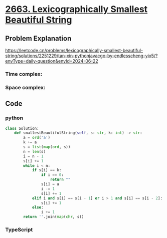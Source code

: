 # [2663. Lexicographically Smallest Beautiful String](url)



## Problem Explanation
https://leetcode.cn/problems/lexicographically-smallest-beautiful-string/solutions/2251229/tan-xin-pythonjavacgo-by-endlesscheng-yix5/?envType=daily-question&envId=2024-06-22
### Time complex:

### Space complex:

## Code

### python
```python
class Solution:
    def smallestBeautifulString(self, s: str, k: int) -> str:
        a = ord('a')
        k += a
        s = list(map(ord, s))
        n = len(s)
        i = n - 1
        s[i] += 1
        while i < n:
            if s[i] == k:
                if i == 0:
                    return ""
                s[i] = a
                i -= 1
                s[i] += 1
            elif i and s[i] == s[i - 1] or i > 1 and s[i] == s[i - 2]:
                s[i] += 1
            else:
                i += 1
        return ''.join(map(chr, s))

```

### TypeScript
```TypeScript


```